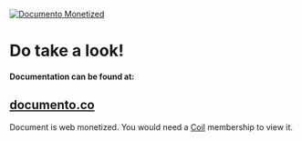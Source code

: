 [![Documento Monetized](https://img.shields.io/badge/documento-monetized-brightgreen?style=for-the-badge)](http://localhost:8000/api/view/5fa363cf7ee07533f41d672f/master)

# Do take a look!
#### Documentation can be found at:
## [documento.co](http://localhost:8000/api/view/5fa363cf7ee07533f41d672f/master)
Document is web monetized. You would need a [Coil](https://coil.com/) membership to view it.